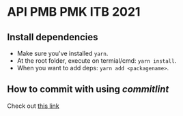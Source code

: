 # API PMB PMK ITB 2021

## Install dependencies

- Make sure you've installed `yarn`.
- At the root folder, execute on termial/cmd: `yarn install`.
- When you want to add deps: `yarn add <packagename>`.

## How to commit with using _commitlint_

Check out [this link](https://github.com/conventional-changelog/commitlint/#what-is-commitlint)

